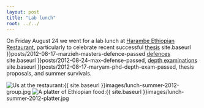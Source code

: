 ```yaml
---
layout: post
title: "Lab lunch"
root: ../../
---
```


On Friday August 24 we went for a lab lunch at [Harambe Ethiopian Restaurant](http://www.haramberestaurant.com), particularly to celebrate recent successful [thesis]({{) site.baseurl }}posts/2012-08-17-marzieh-masters-defence-passed [defences]({{) site.baseurl }}posts/2012-08-24-max-defense-passed, [depth examinations]({{) site.baseurl }}posts/2012-08-17-maryam-phd-depth-exam-passed, thesis proposals, and summer survivals.

![Us at the restaurant](}images/lunch-summer-2012-group.jpg "Us at the restaurant"):{{ site.baseurl }}images/lunch-summer-2012-group.jpg
![A platter of Ethiopian food](}images/lunch-summer-2012-platter.jpg "A platter of Ethiopian food"):{{ site.baseurl }}images/lunch-summer-2012-platter.jpg
